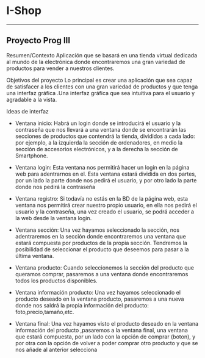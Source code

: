 # I-Shop
---
Proyecto Prog III
---

Resumen/Contexto
Aplicación que se basará en una tienda virtual dedicada al mundo de la electrónica donde encontraremos una gran variedad de productos para vender a nuestros clientes.

Objetivos del proyecto
Lo principal es crear una aplicación que sea capaz de satisfacer a los clientes con una gran variedad de productos y que tenga una interfaz gráfica .Una interfaz gráfica que sea intuitiva para el usuario y agradable a la vista.

Ideas de interfaz
- Ventana inicio: Habrá un login donde se introducirá el usuario y la contraseña que nos llevará a una  ventana donde se encontrarán las secciones de productos que contendrá la
tienda, divididos a cada lado: por ejemplo, a la izquierda la sección de ordenadores, en medio la sección de accesorios electrónicos, y a la derecha la sección de Smartphone.

- Ventana login: Esta ventana nos permitirá hacer un login en la página web para adentrarnos en el. Esta ventana estará dividida en dos partes, por un lado la parte donde nos pedirá el usuario, y por otro lado la parte donde nos pedirá la contraseña  
- Ventana registro: Si todavía no estás en la BD de la página web, esta ventana nos permitirá crear nuestro propio usuario, en ella nos pedirá el usuario y la contraseña, una vez creado el usuario, se podrá acceder a la web desde la ventana login.

- Ventana sección: Una vez hayamos seleccionado la sección, nos adentraremos en la sección donde encontraremos una ventana que estará compuesta por productos de la propia sección. Tendremos la posibilidad de seleccionar el producto que deseemos para pasar a la última ventana.

- Ventana producto: Cuando seleccionemos la sección del producto que queramos comprar, pasaremos a una ventana donde encontraremos todos los productos disponibles.
- Ventana información producto: Una vez hayamos seleccionado el producto deseado en la ventana producto, pasaremos a una nueva donde nos saldrá la propia información del producto: foto,precio,tamaño,etc.

- Ventana final: Una vez hayamos visto el producto deseado en la ventana información del producto ,pasaremos a la ventana final, una ventana que estará compuesta, por un lado con la opción de comprar (boton), y por otra con la opción de volver a poder comprar otro producto y que se nos añade al anterior selecciona 

 

                                             

